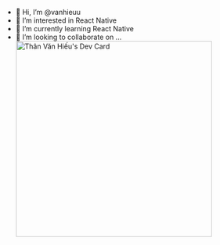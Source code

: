 - 👋 Hi, I’m @vanhieuu
- 👀 I’m interested in React Native
- 🌱 I’m currently learning React Native 
- 💞️ I’m looking to collaborate on ...
<a href="https://app.daily.dev/Vanhieu99"><img src="https://api.daily.dev/devcards/c7c005de630242298b6b6346db5acbde.png?r=sfd" width="400" alt="Thân Văn Hiếu's Dev Card"/></a>
<!---
vanhieuu/vanhieuu is a ✨ special ✨ repository because its `README.md` (this file) appears on your GitHub profile.
You can click the Preview link to take a look at your changes.
--->
